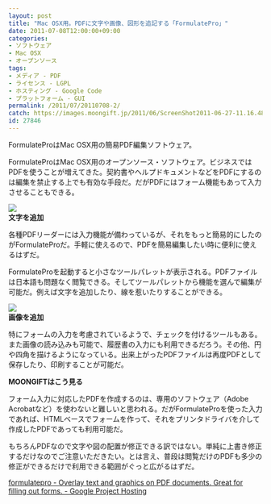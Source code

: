 ```yaml
---
layout: post
title: "Mac OSX用。PDFに文字や画像、図形を追記する「FormulatePro」"
date: 2011-07-08T12:00:00+09:00
categories:
- ソフトウェア
- Mac OSX
- オープンソース
tags: 
- メディア - PDF
- ライセンス - LGPL
- ホスティング - Google Code
- プラットフォーム - GUI
permalink: /2011/07/20110708-2/
catch: https://images.moongift.jp/2011/06/ScreenShot2011-06-27-11.16.48_thumb.png
id: 27846
---
```

FormulateProはMac OSX用の簡易PDF編集ソフトウェア。

  

FormulateProはMac OSX用のオープンソース・ソフトウェア。ビジネスではPDFを使うことが増えてきた。契約書やヘルプドキュメントなどをPDFにするのは編集を禁止する上でも有効な手段だ。だがPDFにはフォーム機能もあって入力させることもできる。

  

[![](https://images.moongift.jp/2011/06/ScreenShot2011-06-27-11.15.27_thumb.png)](https://images.moongift.jp/2011/06/7b073a87b51b6ca0f6911db92771b754.png)  
**文字を追加**

  

各種PDFリーダーには入力機能が備わっているが、それをもっと簡易的にしたのがFormulateProだ。手軽に使えるので、PDFを簡易編集したい時に便利に使えるはずだ。

  
<!--more-->  

FormulateProを起動すると小さなツールパレットが表示される。PDFファイルは日本語も問題なく閲覧できる。そしてツールパレットから機能を選んで編集が可能だ。例えば文字を追加したり、線を惹いたりすることができる。

  

[![](https://images.moongift.jp/2011/06/ScreenShot2011-06-27-11.16.48_thumb.png)](https://images.moongift.jp/2011/06/3fbe1fc60f5b9505ce9549f2142fb57e.png)  
**画像を追加**

  

特にフォームの入力を考慮されているようで、チェックを付けるツールもある。また画像の読み込みも可能で、履歴書の入力にも利用できるだろう。その他、円や四角を描けるようになっている。出来上がったPDFファイルは再度PDFとして保存したり、印刷することが可能だ。

  
  
  

**MOONGIFTはこう見る**

  

フォーム入力に対応したPDFを作成するのは、専用のソフトウェア（Adobe Acrobatなど）を使わないと難しいと思われる。だがFormulateProを使った入力であれば、HTMLベースでフォームを作って、それをプリンタドライバを介して作成したPDFであっても利用可能だ。

  

もちろんPDFなので文字や図の配置が修正できる訳ではない。単純に上書き修正するだけなのでご注意いただきたい。とは言え、普段は閲覧だけのPDFも多少の修正ができるだけで利用できる範囲がぐっと広がるはずだ。

  

[formulatepro - Overlay text and graphics on PDF documents. Great for filling out forms. - Google Project Hosting](http://code.google.com/p/formulatepro/)


